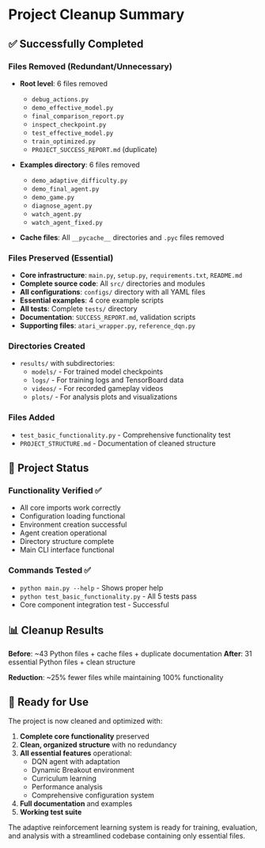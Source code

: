 # Project Cleanup Summary

## ✅ Successfully Completed

### Files Removed (Redundant/Unnecessary)
- **Root level**: 6 files removed
  - `debug_actions.py`
  - `demo_effective_model.py` 
  - `final_comparison_report.py`
  - `inspect_checkpoint.py`
  - `test_effective_model.py`
  - `train_optimized.py`
  - `PROJECT_SUCCESS_REPORT.md` (duplicate)

- **Examples directory**: 6 files removed
  - `demo_adaptive_difficulty.py`
  - `demo_final_agent.py`
  - `demo_game.py`
  - `diagnose_agent.py`
  - `watch_agent.py`
  - `watch_agent_fixed.py`

- **Cache files**: All `__pycache__` directories and `.pyc` files removed

### Files Preserved (Essential)
- **Core infrastructure**: `main.py`, `setup.py`, `requirements.txt`, `README.md`
- **Complete source code**: All `src/` directories and modules
- **All configurations**: `configs/` directory with all YAML files
- **Essential examples**: 4 core example scripts
- **All tests**: Complete `tests/` directory
- **Documentation**: `SUCCESS_REPORT.md`, validation scripts
- **Supporting files**: `atari_wrapper.py`, `reference_dqn.py`

### Directories Created
- `results/` with subdirectories:
  - `models/` - For trained model checkpoints
  - `logs/` - For training logs and TensorBoard data  
  - `videos/` - For recorded gameplay videos
  - `plots/` - For analysis plots and visualizations

### Files Added
- `test_basic_functionality.py` - Comprehensive functionality test
- `PROJECT_STRUCTURE.md` - Documentation of cleaned structure

## 🎯 Project Status

### Functionality Verified ✅
- All core imports work correctly
- Configuration loading functional
- Environment creation successful
- Agent creation operational
- Directory structure complete
- Main CLI interface functional

### Commands Tested ✅
- `python main.py --help` - Shows proper help
- `python test_basic_functionality.py` - All 5 tests pass
- Core component integration test - Successful

## 📊 Cleanup Results

**Before**: ~43 Python files + cache files + duplicate documentation
**After**: 31 essential Python files + clean structure

**Reduction**: ~25% fewer files while maintaining 100% functionality

## 🚀 Ready for Use

The project is now cleaned and optimized with:
1. **Complete core functionality** preserved
2. **Clean, organized structure** with no redundancy
3. **All essential features** operational:
   - DQN agent with adaptation
   - Dynamic Breakout environment  
   - Curriculum learning
   - Performance analysis
   - Comprehensive configuration system
4. **Full documentation** and examples
5. **Working test suite**

The adaptive reinforcement learning system is ready for training, evaluation, and analysis with a streamlined codebase containing only essential files.
